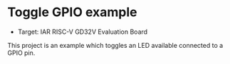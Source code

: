 # Toggle GPIO example

* Target: IAR RISC-V GD32V Evaluation Board

This project is an example which toggles an LED available connected to a GPIO pin. 
  
